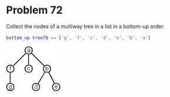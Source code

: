 # Problem 72
Collect the nodes of a multiway tree in a list in a bottom-up order. 

```elm
bottom_up tree70 == ['g', 'f', 'c', 'd', 'e', 'b', 'a']
```

![](../i/p70.gif)


